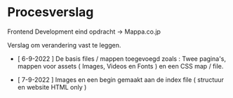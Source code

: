 # Procesverslag
Frontend Development eind opdracht -> Mappa.co.jp

Verslag om verandering vast te leggen.

- [ 6-9-2022 ]
De basis files / mappen toegevoegd zoals : Twee pagina's, mappen voor assets ( Images, Videos en Fonts ) en een CSS map / file.

- [ 7-9-2022 ]
Images en een begin gemaakt aan de index file ( structuur en website HTML only )
